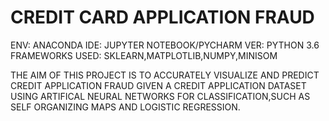 # CREDIT CARD APPLICATION FRAUD
ENV: ANACONDA
IDE: JUPYTER NOTEBOOK/PYCHARM
VER: PYTHON 3.6
FRAMEWORKS USED: SKLEARN,MATPLOTLIB,NUMPY,MINISOM

THE AIM OF THIS PROJECT IS TO ACCURATELY VISUALIZE AND PREDICT CREDIT APPLICATION FRAUD GIVEN A CREDIT APPLICATION DATASET USING ARTIFICAL NEURAL NETWORKS FOR CLASSIFICATION,SUCH AS SELF ORGANIZING MAPS AND LOGISTIC REGRESSION. 

